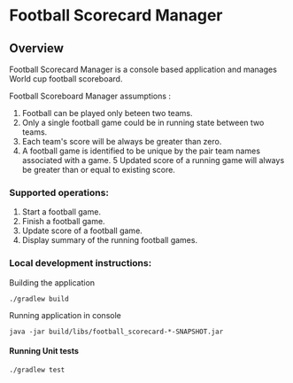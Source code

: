 # Football Scorecard Manager

## Overview
Football Scorecard Manager is a console based application and manages World cup football scoreboard.

Football Scoreboard Manager assumptions :
1. Football can be played only beteen two teams.
2. Only a single football game could be in running state between two teams.
3. Each team's score will be always be greater than zero.
4. A football game is identified to be unique by the pair team names associated with a game.
5  Updated score of a running game will always be greater than or equal to existing score.

### Supported operations:

1. Start a football game.
2. Finish a football game.
3. Update score of a football game.
4. Display summary of the running football games.


### Local development instructions:

Building the application
```shell
./gradlew build
```
Running application in console
```shell
java -jar build/libs/football_scorecard-*-SNAPSHOT.jar
```

#### Running Unit tests
```shell
./gradlew test
```

